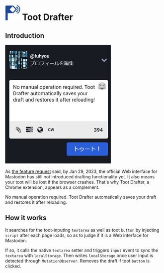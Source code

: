 # ![Logo](images/icon48.png) Toot Drafter 
## Introduction

![Prompt](images/tutorial.png)

As [the feature request](https://github.com/mastodon/mastodon/issues/1133) said, by Jan 29, 2023, the official Web interface for Mastodon has still not introduced drafting functionality yet. It also means your toot will be lost if the browser crashes. That's why Toot Drafter, a Chrome extension, appears as a complement.

No manual operation required. Toot Drafter automatically saves your draft and restores it after reloading.

## How it works

It searches for the toot-inputing `textarea` as well as toot `button` by injecting `script` after each page loads, so as to judge if it is a Web interface for Mastodon.

If so, it calls the native `textarea` setter and triggers `input` event to sync the `textarea` with `localStorage`. Then writes `localStorage` once user input is detected through `MutationObserver`. Removes the draft if toot `button` is clicked.
